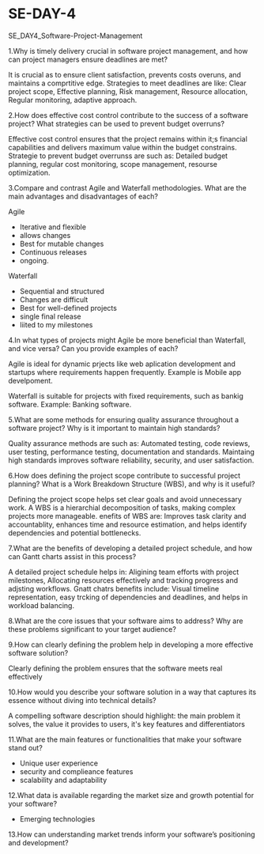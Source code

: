 # SE-DAY-4
SE_DAY4_Software-Project-Management

1.Why is timely delivery crucial in software project management, and how can project managers ensure deadlines are met?

It is crucial as to ensure client satisfaction, prevents costs overuns, and maintains a comprtitive edge. 
Strategies to meet deadlines are like: Clear project scope, Effective planning, Risk management, Resource allocation, Regular monitoring, adaptive approach.

2.How does effective cost control contribute to the success of a software project? What strategies can be used to prevent budget overruns?

Effective cost control ensures that the project remains within it;s financial capabilities and delivers maximum value within the budget constrains.
Strategie to prevent budget overrunss are such as: Detailed budget planning, regular cost monitoring, scope management, resourse optimization.

3.Compare and contrast Agile and Waterfall methodologies. What are the main advantages and disadvantages of each?

Agile
- Iterative and flexible
- allows changes
- Best for mutable changes
- Continuous releases
- ongoing.

Waterfall
- Sequential and structured
- Changes are difficult
- Best for well-defined projects
- single final release
- liited to my milestones

4.In what types of projects might Agile be more beneficial than Waterfall, and vice versa? Can you provide examples of each?

Agile is ideal for dynamic prjects like web aplication development and startups where requirements happen frequently. Example is Mobile app develpoment.

Waterfall is suitable for projects with fixed requirements, such as bankig software. Example: Banking software.

5.What are some methods for ensuring quality assurance throughout a software project? Why is it important to maintain high standards?

Quality assurance methods are such as: Automated testing, code reviews, user testing, performance testing, documentation and standards.
Maintaing high standards improves software reliability, security, and user satisfaction.

6.How does defining the project scope contribute to successful project planning? What is a Work Breakdown Structure (WBS), and why is it useful?

Defining the project scope helps set clear goals and avoid unnecessary work. A WBS is a hierarchial decomposition of tasks, making complex projects more manageable. 
enefits of WBS are: Improves task clarity and accountablity, enhances time and resource estimation, and helps identify dependencies and potential bottlenecks.

7.What are the benefits of developing a detailed project schedule, and how can Gantt charts assist in this process?

A detailed project schedule helps in: Aligining team efforts with project milestones, Allocating resources effectively and tracking progress and adjsting workflows.
Gnatt chatrs benefits include: Visual timeline representation, easy trcking of dependencies and deadlines, and helps in workload balancing.

8.What are the core issues that your software aims to address? Why are these problems significant to your target audience?



9.How can clearly defining the problem help in developing a more effective software solution?

Clearly defining the problem ensures that the software meets real effectively 

10.How would you describe your software solution in a way that captures its essence without diving into technical details?

A compelling software description should highlight: the main problem it solves, the value it provides to users, it's key features and differentiators

11.What are the main features or functionalities that make your software stand out?

- Unique user experience
- security and complieance features
- scalability and adaptability

12.What data is available regarding the market size and growth potential for your software?

- Emerging technologies

13.How can understanding market trends inform your software’s positioning and development?

